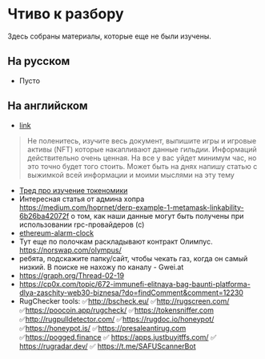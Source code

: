 # Чтиво к разбору
Здесь собраны материалы, которые еще не были изучены.

## На русском
- Пусто

## На английском
- [link](https://mirror.xyz/impossibleresearch.eth/236nGOWYI2HWUQ91_nNUykvicuNo82uJnB2Mz4qFJ44)
> Не поленитесь, изучите весь документ, выпишите игры и игровые активы (NFT) которые накапливают данные гильдии. Информаций действительно очень ценная.
На все у вас уйдет минимум час, но это точно будет того стоить. Может быть на днях напишу статью с выжимкой всей информации и моими мыслями на эту тему
- [Тред про изучение токеномики](https://twitter.com/packym/status/1493990833397325824?s=21)
- Интересная статья от админа хопра https://medium.com/hoprnet/derp-example-1-metamask-linkability-6b26ba42072f о том, как наши данные могут быть получены при использовании rpc-провайдеров (с)
- [ethereum-alarm-clock](https://github.com/ethereum-alarm-clock/ethereum-alarm-clock)
- Тут еще по полочкам раскладывают контракт Олимпус. 
https://norswap.com/olympus/
- ребята, подскажите папку/сайт, чтобы чекать газ, когда он самый низкий. В поиске не нахожу по каналу - Gwei.at
- https://graph.org/Thread-02-19 
- https://cp0x.com/topic/672-immunefi-elitnaya-bag-baunti-platforma-dlya-zaschity-web30-biznesa/?do=findComment&comment=12230
- RugChecker tools:
✅http://bscheck.eu/
✅http://rugscreen.com/
✅https://poocoin.app/rugcheck/
✅https://tokensniffer.com
✅http://rugpulldetector.com/
✅https://rugdoc.io/honeypot/
✅https://honeypot.is/
✅https://presaleantirug.com
✅https://pogged.finance
✅ https://apps.justbuyitffs.com/
✅ https://rugradar.dev/
✅ https://t.me/SAFUScannerBot